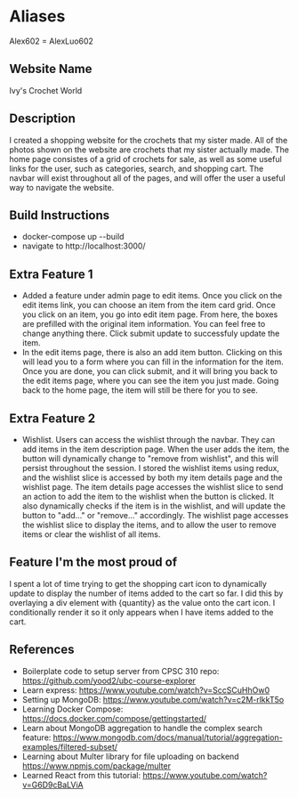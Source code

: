# Aliases
Alex602 = AlexLuo602

## Website Name
Ivy's Crochet World
## Description
I created a shopping website for the crochets that my sister made. All of the photos shown on the website are crochets that my sister actually made. The home page consistes of a grid of crochets for sale, as well as some useful links for the user, such as categories, search, and shopping cart. The navbar will exist throughout all of the pages, and will offer the user a useful way to navigate the website.
## Build Instructions
- docker-compose up --build
- navigate to http://localhost:3000/
## Extra Feature 1
- Added a feature under admin page to edit items. Once you click on the edit items link, you can choose an item from the item card grid. Once you click on an item, you go into edit item page. From here, the boxes are prefilled with the original item information. You can feel free to change anything there. Click submit update to successfuly update the item.
- In the edit items page, there is also an add item button. Clicking on this will lead you to a form where you can fill in the information for the item. Once you are done, you can click submit, and it will bring you back to the edit items page, where you can see the item you just made. Going back to the home page, the item will still be there for you to see.
## Extra Feature 2
- Wishlist. Users can access the wishlist through the navbar. They can add items in the item description page. When the user adds the item, the button will dynamically change to "remove from wishlist", and this will persist throughout the session. I stored the wishlist items using redux, and the wishlist slice is accessed by both my item details page and the wishlist page. The item details page accesses the wishlist slice to send an action to add the item to the wishlist when the button is clicked. It also dynamically checks if the item is in the wishlist, and will update the button to "add..." or "remove..." accordingly. The wishlist page accesses the wishlist slice to display the items, and to allow the user to remove items or clear the wishlist of all items.
## Feature I'm the most proud of
I spent a lot of time trying to get the shopping cart icon to dynamically update to display the number of items added to the cart so far. I did this by overlaying a div element with {quantity} as the value onto the cart icon. I conditionally render it so it only appears when I have items added to the cart.
## References
- Boilerplate code to setup server from CPSC 310 repo: https://github.com/yood2/ubc-course-explorer
- Learn express: https://www.youtube.com/watch?v=SccSCuHhOw0
- Setting up MongoDB: https://www.youtube.com/watch?v=c2M-rlkkT5o
- Learning Docker Compose: https://docs.docker.com/compose/gettingstarted/
- Learn about MongoDB aggregation to handle the complex search feature: https://www.mongodb.com/docs/manual/tutorial/aggregation-examples/filtered-subset/
- Learning about Multer library for file uploading on backend https://www.npmjs.com/package/multer
- Learned React from this tutorial: https://www.youtube.com/watch?v=G6D9cBaLViA
